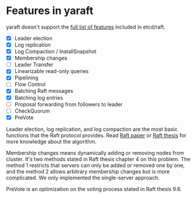 # Features in yaraft

yaraft doesn't support the [full list of features](https://github.com/coreos/etcd/tree/master/raft#features) 
included in etcd/raft.

- [x] Leader election
- [x] Log replication
- [x] Log Compaction / InstallSnapshot
- [x] Membership changes
- [ ] Leader Transfer
- [x] Linearizable read-only queries
- [x] Pipelining
- [ ] Flow Control
- [x] Batching Raft messages
- [x] Batching log entries
- [ ] Proposal forwarding from followers to leader
- [ ] CheckQuorum
- [x] PreVote

Leader election, log replication, and log compaction are the most basic functions that the Raft protocol provides. 
Read [Raft paper](https://raft.github.io/raft.pdf) or [Raft thesis](https://ramcloud.stanford.edu/~ongaro/thesis.pdf) 
for more knowledge about the algorithm.

Membership changes means dynamically adding or removing nodes from cluster. It's two methods stated in
Raft thesis chapter 4 on this problem. The method 1 restricts that servers can only be added or removed 
one by one, and the method 2 allows arbitrary membership changes but is more complicated.
We only implemented the single-server approach.

PreVote is an optimization on the voting process stated in Raft thesis 9.6.
